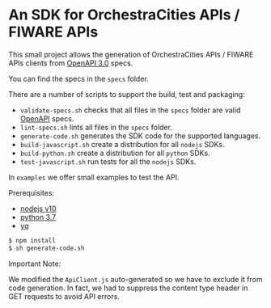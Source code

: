 # An SDK for OrchestraCities APIs / FIWARE APIs

This small project allows the generation of OrchestraCities APIs / FIWARE APIs
clients from [OpenAPI 3.0](http://spec.openapis.org/oas/v3.0.2) specs.

You can find the specs in the `specs` folder.

There are a number of scripts to support the build, test and packaging:

-   `validate-specs.sh` checks that all files in the `specs` folder are valid
    [OpenAPI](http://spec.openapis.org/oas/v3.0.2) specs.
-   `lint-specs.sh` lints all files in the `specs` folder.
-   `generate-code.sh` generates the SDK code for the supported languages.
-   `build-javascript.sh` create a distribution for all `nodejs` SDKs.
-   `build-python.sh` create a distribution for all `python` SDKs.
-   `test-javascript.sh` run tests for all the `nodejs` SDKs.

In `examples` we offer small examples to test the API.

Prerequisites:

-   [nodejs v10](https://nodejs.org/en/)
-   [python 3.7](https://www.python.org/)
-   [yq](https://mikefarah.github.io/yq/)

```bash
$ npm install
$ sh generate-code.sh
```

Important Note:

We modified the `ApiClient.js` auto-generated so we have to exclude it from code
generation. In fact, we had to suppress the content type header in GET requests
to avoid API errors.
